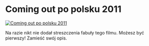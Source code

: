 Coming out po polsku 2011 
=============
[![Coming out po polsku 2011 ](http://vidos.pl/images/player.gif)](http://vidos.pl/coming-out-po-polsku-2011)

 Na razie nikt nie dodał streszczenia fabuły tego filmu. Możesz być pierwszy! Zamieść swój opis.
